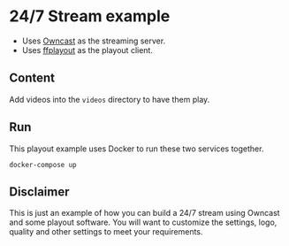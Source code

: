 # 24/7 Stream example

- Uses [Owncast](https://owncast.online) as the streaming server.
- Uses [ffplayout](https://github.com/ffplayout/ffplayout) as the playout client.

## Content

Add videos into the `videos` directory to have them play.

## Run

This playout example uses Docker to run these two services together.

`docker-compose up`

## Disclaimer

This is just an example of how you can build a 24/7 stream using Owncast and some playout software. You will want to customize the settings, logo, quality and other settings to meet your requirements.

